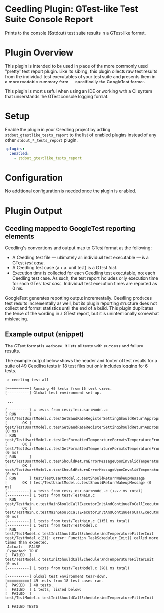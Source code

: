 # Ceedling Plugin: GTest-like Test Suite Console Report

Prints to the console ($stdout) test suite results in a GTest-like format.

# Plugin Overview

This plugin is intended to be used in place of the more commonly used "pretty" 
test report plugin. Like its sibling, this plugin ollects raw test results from
the individual test executables of your test suite and presents them in a more 
readable summary form — specifically the GoogleTest format.

This plugin is most useful when using an IDE or working with a CI system that
understands the GTest console logging format.

# Setup

Enable the plugin in your Ceedling project by adding 
`stdout_gtestlike_tests_report` to the list of enabled plugins instead of any 
other `stdout_*_tests_report` plugin.

```YAML
:plugins:
  :enabled:
    - stdout_gtestlike_tests_report
```

# Configuration

No additional configuration is needed once the plugin is enabled.

# Plugin Output

## Ceedling mapped to GoogleTest reporting elements

Ceedling's conventions and output map to GTest format as the following:

* A Ceedling test file — ultimately an individual test executable — is a GTest 
  _test case_.
* A Ceedling test case (a.k.a. unit test) is a GTest _test_.
* Execution time is collected for each Ceedling test executable, not each 
  Ceedling test case. As such, the test report includes only execution time for
  each GTest _test case_. Individual test execution times are reported as 0 ms.

GoogleTest generates reporting output incrementally. Ceedling produces test 
results incrementally as well, but its plugin reporting structure does not 
collect and format statistics until the end of a build. This plugin duplicates
the tense of the wording in a GTest report, but it is unintentionally somewhat 
misleading.

## Example output (snippet)

The GTest format is verbose. It lists all tests with success and failure results.

The example output below shows the header and footer of test results for a suite 
of 49 Ceedling tests in 18 test files but only includes logging for 6 tests.

```sh
 > ceedling test:all
```

```
[==========] Running 49 tests from 18 test cases.
[----------] Global test environment set-up.
 
 ...

[----------] 4 tests from test/TestUsartModel.c
[ RUN      ] test/TestUsartModel.c.testGetBaudRateRegisterSettingShouldReturnAppropriateBaudRateRegisterSetting
[       OK ] test/TestUsartModel.c.testGetBaudRateRegisterSettingShouldReturnAppropriateBaudRateRegisterSetting (0 ms)
[ RUN      ] test/TestUsartModel.c.testGetFormattedTemperatureFormatsTemperatureFromCalculatorAppropriately
[       OK ] test/TestUsartModel.c.testGetFormattedTemperatureFormatsTemperatureFromCalculatorAppropriately (0 ms)
[ RUN      ] test/TestUsartModel.c.testShouldReturnErrorMessageUponInvalidTemperatureValue
[       OK ] test/TestUsartModel.c.testShouldReturnErrorMessageUponInvalidTemperatureValue (0 ms)
[ RUN      ] test/TestUsartModel.c.testShouldReturnWakeupMessage
[       OK ] test/TestUsartModel.c.testShouldReturnWakeupMessage (0 ms)
[----------] 4 tests from test/TestUsartModel.c (1277 ms total)
[----------] 1 tests from test/TestMain.c
[ RUN      ] test/TestMain.c.testMainShouldCallExecutorInitAndContinueToCallExecutorRunUntilHalted
[       OK ] test/TestMain.c.testMainShouldCallExecutorInitAndContinueToCallExecutorRunUntilHalted (0 ms)
[----------] 1 tests from test/TestMain.c (1351 ms total)
[----------] 1 tests from test/TestModel.c
[ RUN      ] test/TestModel.c.testInitShouldCallSchedulerAndTemperatureFilterInit
test/TestModel.c(21): error: Function TaskScheduler_Init() called more times than expected.
 Actual:   FALSE
 Expected: TRUE
[  FAILED  ] test/TestModel.c.testInitShouldCallSchedulerAndTemperatureFilterInit (0 ms)
[----------] 1 tests from test/TestModel.c (581 ms total)

[----------] Global test environment tear-down.
[==========] 49 tests from 18 test cases ran.
[  PASSED  ] 48 tests.
[  FAILED  ] 1 tests, listed below:
[  FAILED  ] test/TestModel.c.testInitShouldCallSchedulerAndTemperatureFilterInit

 1 FAILED TESTS
```

